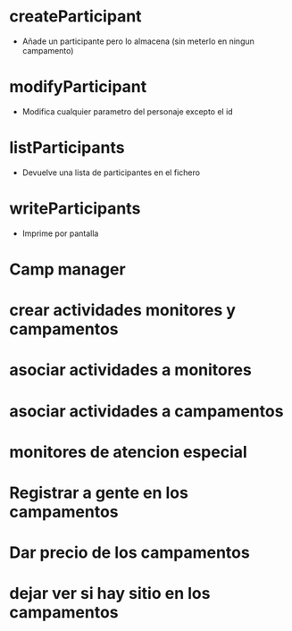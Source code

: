
# createParticipant
- Añade un participante pero lo almacena (sin meterlo en ningun campamento)

# modifyParticipant
- Modifica cualquier parametro del personaje excepto el id 

# listParticipants
- Devuelve una lista de participantes en el fichero

# writeParticipants
- Imprime por pantalla


# Camp manager

# crear actividades monitores y campamentos

# asociar actividades a monitores

# asociar actividades a campamentos

# monitores de atencion especial

# Registrar a gente en los campamentos
# Dar precio de los campamentos
# dejar ver si hay sitio en los campamentos
